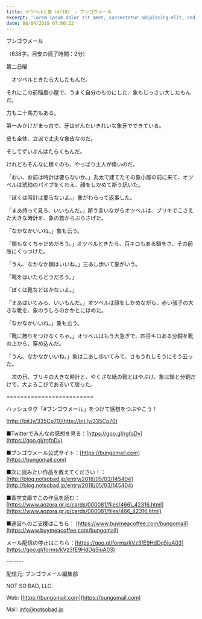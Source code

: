 ```yaml
---
title: オツベルと象（4/10） - ブンゴウメール
excerpt: 'Lorem ipsum dolor sit amet, consectetur adipiscing elit, sed do eiusmod tempor incididunt ut labore et dolore magna aliqua. Praesent elementum facilisis leo vel fringilla est ullamcorper eget. At imperdiet dui accumsan sit amet nulla facilisi morbi tempus.'
date: 08/04/2019 07:00:22
---
```


ブンゴウメール

（638字。目安の読了時間：2分）

第二日曜

　オツベルときたら大したもんだ。

それにこの前稲扱小屋で、うまく自分のものにした、象もじっさい大したもんだ。

力も二十馬力もある。

第一みかけがまっ白で、牙はぜんたいきれいな象牙でできている。

皮も全体、立派で丈夫な象皮なのだ。

そしてずいぶんはたらくもんだ。

けれどもそんなに稼ぐのも、やっぱり主人が偉いのだ。

「おい、お前は時計は要らないか。」丸太で建てたその象小屋の前に来て、オツベルは琥珀のパイプをくわえ、顔をしかめて斯う訊いた。

「ぼくは時計は要らないよ。」象がわらって返事した。

「まあ持って見ろ、いいもんだ。」斯う言いながらオツベルは、ブリキでこさえた大きな時計を、象の首からぶらさげた。

「なかなかいいね。」象も云う。

「鎖もなくちゃだめだろう。」オツベルときたら、百キロもある鎖をさ、その前肢にくっつけた。

「うん、なかなか鎖はいいね。」三あし歩いて象がいう。

「靴をはいたらどうだろう。」

「ぼくは靴などはかないよ。」

「まあはいてみろ、いいもんだ。」オツベルは顔をしかめながら、赤い張子の大きな靴を、象のうしろのかかとにはめた。

「なかなかいいね。」象も云う。

「靴に飾りをつけなくちゃ。」オツベルはもう大急ぎで、四百キロある分銅を靴の上から、穿め込んだ。

「うん、なかなかいいね。」象は二あし歩いてみて、さもうれしそうにそう云った。

　次の日、ブリキの大きな時計と、やくざな紙の靴とはやぶけ、象は鎖と分銅だけで、大よろこびであるいて居った。

\=========================

ハッシュタグ「#ブンゴウメール」をつけて感想をつぶやこう！　

[http://bit.ly/335Cp70](http://bit.ly/335Cp70)

■Twitterでみんなの感想を見る：[https://goo.gl/rgfoDv](https://goo.gl/rgfoDv)

■ブンゴウメール公式サイト：[https://bungomail.com](https://bungomail.com)

■次に読みたい作品を教えてください！：[http://blog.notsobad.jp/entry/2018/05/03/145404](http://blog.notsobad.jp/entry/2018/05/03/145404)

■青空文庫でこの作品を読む：[https://www.aozora.gr.jp/cards/000081/files/466\_42316.html](https://www.aozora.gr.jp/cards/000081/files/466_42316.html)

■運営へのご支援はこちら： [https://www.buymeacoffee.com/bungomail](https://www.buymeacoffee.com/bungomail)

メール配信の停止はこちら：[https://goo.gl/forms/kVz3fE9HdDq5iuA03](https://goo.gl/forms/kVz3fE9HdDq5iuA03)

\-------

配信元: ブンゴウメール編集部

NOT SO BAD, LLC.

Web: [https://bungomail.com](https://bungomail.com)

Mail: info@notsobad.jp